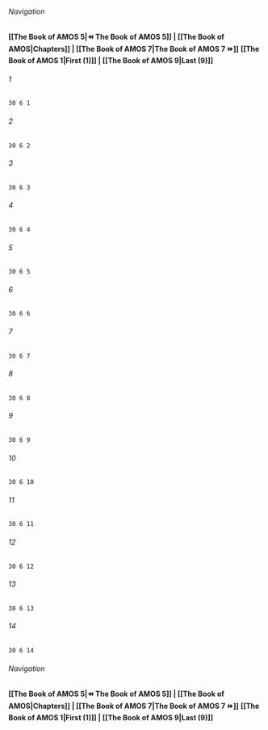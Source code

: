 
###### Navigation
**[[The Book of AMOS 5|⏪ The Book of AMOS 5]] | [[The Book of AMOS|Chapters]] | [[The Book of AMOS 7|The Book of AMOS 7 ⏩]]**
**[[The Book of AMOS 1|First (1)]] | [[The Book of AMOS 9|Last (9)]]**

###### 1
``` verse
30 6 1 
```
###### 2
``` verse
30 6 2 
```
###### 3
``` verse
30 6 3 
```
###### 4
``` verse
30 6 4 
```
###### 5
``` verse
30 6 5 
```
###### 6
``` verse
30 6 6 
```
###### 7
``` verse
30 6 7 
```
###### 8
``` verse
30 6 8 
```
###### 9
``` verse
30 6 9 
```
###### 10
``` verse
30 6 10 
```
###### 11
``` verse
30 6 11 
```
###### 12
``` verse
30 6 12 
```
###### 13
``` verse
30 6 13 
```
###### 14
``` verse
30 6 14 
```

###### Navigation
**[[The Book of AMOS 5|⏪ The Book of AMOS 5]] | [[The Book of AMOS|Chapters]] | [[The Book of AMOS 7|The Book of AMOS 7 ⏩]]**
**[[The Book of AMOS 1|First (1)]] | [[The Book of AMOS 9|Last (9)]]**

